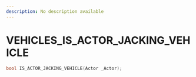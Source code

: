 ```yaml
---
description: No description available 
---
```


# VEHICLES\_IS_ACTOR_JACKING_VEHICLE

```cpp
bool IS_ACTOR_JACKING_VEHICLE(Actor _Actor);
```